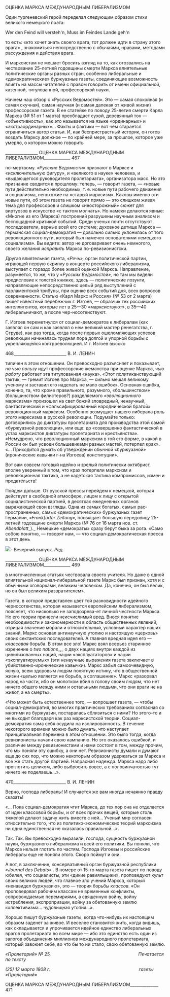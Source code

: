 ОЦЕНКА МАРКСА МЕЖДУНАРОДНЫМ ЛИБЕРАЛИЗМОМ

Один тургеневский герой переделал следующим образом стихи великого немецкого поэта:

Wer den Feind will versteh'n, Muss im Feindes Lande geh'n

то есть: «кто хочет знать своего врага, тот должен идти в страну этого врага» , знако­миться непосредственно с обычаями, нравами, методами рассуждения и действия врага.

И марксистам не мешает бросить взгляд на то, как отозвались на чествование 25-летней годовщины смерти Маркса влиятельные политические органы разных стран, особенно либеральные и «демократические» буржуазные газеты, соединяющие воз­можность влиять на массы читателей с правом говорить от имени официальной, казен­ной, титулованной, профессорской науки.

Начнем наш обзор с «Русских Ведомостей». Это — самая спокойная (и самая скуч­ная), самая научная (и самая далекая от живой жизни) профессорская газета. В ее ста­тейке по поводу 25-летия смерти Карла Маркса (№ 51 от 1 марта) преобладает сухой, деревянный тон — «объективность», как это называется на языке «ординарных» и «экстраординарных»... Факты и фактики — вот чем старается ограничиться автор ста­тьи. И, как беспристрастный историк, он готов воздать Марксу должное — по крайней мере, за прошлое, которое уже умерло, о котором можно говорить

  

________________ ОЦЕНКА МАРКСА МЕЖДУНАРОДНЫМ ЛИБЕРАЛИЗМОМ_____________ 467

по-мертвому. _«Русские Ведомости»_ признают в Марксе и «исключительную фигуру», и «великого в науке» человека, и «выдающегося руководителя пролетариата», организа­тора масс. Но это признание сводится к прошлому: теперь, — говорит газета, — «новые пути действительно необходимы», т. е. новые пути рабочего движения и социализма, непохожие на «старый марксизм». Каковы именно эти новые пути, об этом газета не говорит прямо — это слишком живая тема для профессоров и слишком «неосторож­ный» сюжет для виртуозов в искусстве «с тактом молчать». Но намеки делаются явные: «Многие из его (Маркса) построений разрушены научным анализом и беспощадной критикой событий. Среди ученых почти отсутствуют последователи, верные всей его системе; духовное детище Маркса — германская социал-демократия — довольно силь­но уклонилась от того революционного пути, который был намечен основателями не­мецкого социализма». Вы видите: автор не договаривает очень немногого, своего же­лания _исправить_ Маркса по-ревизионистски.

Другая влиятельная газета, _«Речь»,_ орган политической партии, играющей первую скрипку в концерте российского либерализма, выступает с гораздо более живой оцен­кой Маркса. Направление, разумеется, то же, что у _«Русских Ведомостей»,_ но там мы видели предисловие к толстой книжке, здесь — политические лозунги, направляющие непосредственно целый ряд выступлений с парламентской трибуны, при оценке всех событий дня, всех вопросов современности. Статью «Карл Маркс и Россия» (№ 53 от 2 марта) пишет известный перебежчик г. Изгоев, — образчик тех российских интелли­гентов, которые лет в 25—30 «марксиствуют», в 35—40 либеральничают, а после чер-носотенствуют.

Г. Изгоев переметнулся от социал-демократов к либералам (как заявлял он сам и как заявлял о нем великий мастер ренегатства, г. Струве), как раз тогда, когда после первых ошеломляющих успехов революции начиналась трудная пора долгой и упорной борьбы с укрепляющейся контрреволюцией. И г. Изгоев высоко

  

468__________________________ В. И. ЛЕНИН

типичен в этом отношении. Он превосходно разъясняет и показывает, _на чью пользу_ идут профессорские жеманства при оценке Маркса, _чью работу_ работает эта титуло­ванная «наука». «Этот политиканствующий тактик, — гремит Изгоев про Маркса, — сильно мешал великому ученому и заставил его наделать не мало ошибок». Основная ошибка, конечно, та, что кроме правильного, разумного, «большинством» (большинст­вом филистеров?) разделяемого _«эволюционного_ марксизма» произошел на свет божий зловредный, ненаучный, фантастический и «фальсифицированный народнической бра­гой» революционный марксизм. Особенно возмущает нашего либерала роль _этого_ марксизма в русской революции. Подумайте только: договорились до диктатуры про­летариата для производства этой самой «буржуазной революции», или еще: до «совер­шенно фантастической в устах марксистов диктатуры пролетариата и крестьянства». «Немудрено, что революционный марксизм в той его форме, в какой в России он был усвоен большевиками разных мастей, потерпел крах». «... Приходится думать об ут­верждении обычной «буржуазной» (иронические кавычки г-на Изгоева) конституции».

Вот вам совсем готовый идейно и зрелый политически октябрист, вполне уверенный в том, что крах потерпели марксизм и революционная тактика, а не кадетская тактика компромиссов, измен и предательств!

Пойдем дальше. От русской прессы перейдем к немецкой, которая действует в сво­бодной атмосфере, лицом к лицу с открытой социалистической партией, в десятках ежедневных органов выражающей свои взгляды. Одна из самых богатых, самых рас­пространенных, самых «демократических» буржуазных газет Германии, _«__Frankfurter_ _Zeitung__»,_ посвящает большую передовицу 25-летней годовщине смерти Маркса (№ 76 от 16 марта нов. ст. _Abendblatt__)._ Немецкие «демократы» сразу берут быка за рога. «Са­мо собою понятно, — говорят нам, — что социал-демократическая пресса в этот день

![](file:///C:/Users/bot32/AppData/Local/Temp/msohtmlclip1/01/clip_image001.png)- Вечерний выпуск. _Ред._

  

________________ ОЦЕНКА МАРКСА МЕЖДУНАРОДНЫМ ЛИБЕРАЛИЗМОМ_____________ 469

в многочисленных статьях чествовала своего учителя. Но даже в одной влиятельной национал-либеральной газете Маркс был признан, хотя и с обычными оговорками, ве­ликим человеком. Да, конечно, он был велик, но он был великим развратителем».

Газета, в которой представлен цвет той разновидности идейного черносотенства, ко­торая называется европейским либерализмом, поясняет, что нисколько не заподозрева-ет личной честности Маркса. Но его теории принесли неисчислимый вред. Внося поня­тие необходимости и закономерности в область общественных явлений, отрицая значе­ние морали и относительный, условный характер наших знаний, Маркс основал анти­научную утопию и настоящую «церковь» своих сектантских последователей. А главная вредная идея его — _классовая_ борьба. В этом все зло! Маркс взял всерьез старинное изречение о _two_ _nations__,_ о двух нациях внутри каждой из цивилизованных наций, нации «эксплуататоров» и нации «эксплуатируемых» (эти ненаучные выражения газета за­ключает в убийственно-иронические кавычки). Маркс забыл самоочевидную, ясную, всем здоровым людям понятную истину, что в общественной жизни «целью является не борьба, а соглашение». Маркс «разорвал народ на части, ибо он молотком вбил в го­лову своим людям, что нет ничего общего между ними и остальными людьми, что они враги не на живот, а на смерть».

«Что может быть естественнее того, — вопрошает газета, — чтобы социал-демократия, во многих практических требованиях согласная со многими из буржуазии, постаралась сблизиться с ними? Но это­го-то и не выходит благодаря как раз марксистской теории. Социал-демократия сама себя осудила на изолированность. В течение некоторого времени можно было думать, что наступает принципиальная перемена в этом отношении. Это было тогда, когда ревизионисты начали свою кампанию. Но это оказа­лось ошибкой, и различие между ревизионистами и нами состоит в том, между прочим, что мы поняли эту ошибку, а они нет. Ревизионисты думали и думают еще до сих пор, что можно некоторым образом удержаться за Маркса и все же стать другой партией. Напрасная надежда. Маркса надо либо проглотить целиком, либо выбросить вовсе, а с половинчатостью тут ничего не поделаешь...».

  

470__________________________ В. И. ЛЕНИН

Верно, господа либералы! И случается же вам иногда нечаянно правду сказать!

«... Пока социал-демократия чтит Маркса, до тех пор она не отделается от идеи классовой борьбы, и от всех прочих вещей, которые столь тяжелой делают задачу жить вместе с ней... Ученый мир согласен относительно того, что из политико-экономических теорий марксизма ни одна единственная не оказалась правильной...».

Так. Так. Вы превосходно выразили, господа, сущность буржуазной науки, буржуаз­ного либерализма и всей его политики. Вы поняли, что Маркса нельзя глотать по час­тям. Господа Изгоевы и российские либералы еще не поняли этого. Скоро поймут и они.

А вот, в заключение, консервативный орган буржуазной республики _«__Journal_ _des_ _Debats__» ._ В номере от 15-го марта газета пишет по поводу юбилея, что социалисты, эти «дикие равиялыцики», проповедуют культ своих великих людей, что главное зло учений Маркса, который «ненавидел буржуазию», это — теория борьбы _классов._ «Он проповедовал рабочим классам не временные конфликты, сопровождаемые переми­риями, а священную войну, войну истребления, экспроприации, войну за обетованную землю коллективизма... чудовищная утопия...».

Хорошо пишут буржуазные газеты, когда что-нибудь их настоящим образом заденет за живое. И веселее становится жить, когда видишь, как складывается и упрочивается идейное единство либеральных врагов пролетариата во всем мире — ибо это единство есть один из залогов объединения миллионов международного пролетариата, который завоюет себе, во что бы то ни стало, свою обетованную землю.

_«Пролетарий» № 25,                                                                      Печатается по тексту_

_(25) 12 марта 1908 г.                                                                       газеты «Пролетарий»_

  

ОЦЕНКА МАРКСА МЕЖДУНАРОДНЫМ ЛИБЕРАЛИЗМОМ______________ 471